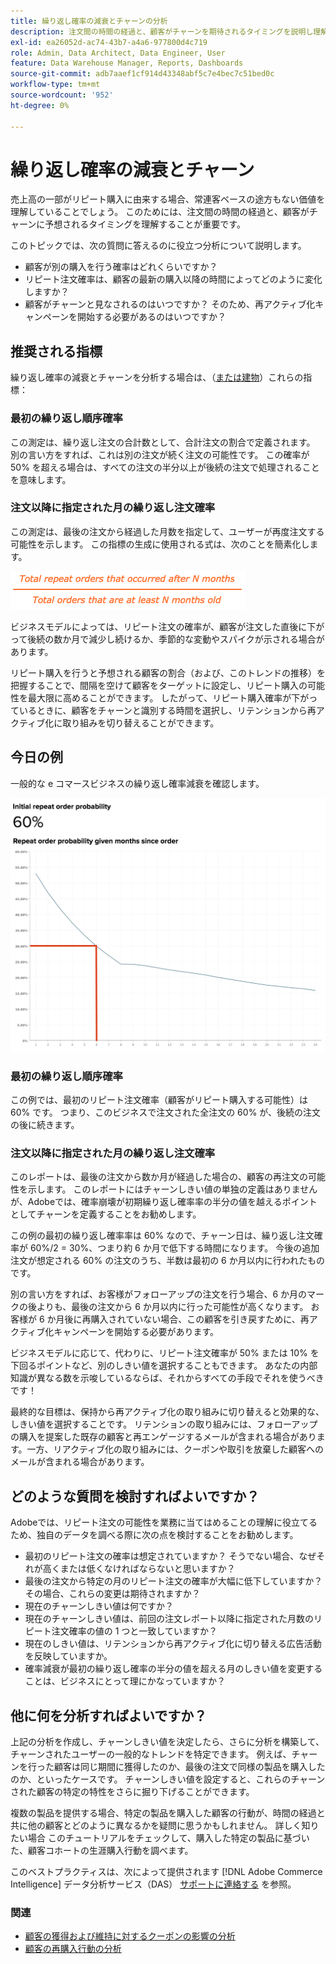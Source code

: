 ```yaml
---
title: 繰り返し確率の減衰とチャーンの分析
description: 注文間の時間の経過と、顧客がチャーンを期待されるタイミングを説明し理解します。
exl-id: ea26052d-ac74-43b7-a4a6-977800d4c719
role: Admin, Data Architect, Data Engineer, User
feature: Data Warehouse Manager, Reports, Dashboards
source-git-commit: adb7aaef1cf914d43348abf5c7e4bec7c51bed0c
workflow-type: tm+mt
source-wordcount: '952'
ht-degree: 0%

---
```


# 繰り返し確率の減衰とチャーン

売上高の一部がリピート購入に由来する場合、常連客ベースの途方もない価値を理解していることでしょう。 このためには、注文間の時間の経過と、顧客がチャーンに予想されるタイミングを理解することが重要です。

このトピックでは、次の質問に答えるのに役立つ分析について説明します。

* 顧客が別の購入を行う確率はどれくらいですか？
* リピート注文確率は、顧客の最新の購入以降の時間によってどのように変化しますか？
* 顧客がチャーンと見なされるのはいつですか？ そのため、再アクティブ化キャンペーンを開始する必要があるのはいつですか？

## 推奨される指標

繰り返し確率の減衰とチャーンを分析する場合は、（[または建物](../../data-user/reports/ess-manage-data-metrics.md)）これらの指標：

### 最初の繰り返し順序確率

この測定は、繰り返し注文の合計数として、合計注文の割合で定義されます。 別の言い方をすれば、これは別の注文が続く注文の可能性です。 この確率が 50% を超える場合は、すべての注文の半分以上が後続の注文で処理されることを意味します。

### 注文以降に指定された月の繰り返し注文確率

この測定は、最後の注文から経過した月数を指定して、ユーザーが再度注文する可能性を示します。 この指標の生成に使用される式は、次のことを簡素化します。

![繰り返し確率の数式](../../assets/Repeat_probability_formula.png)

ビジネスモデルによっては、リピート注文の確率が、顧客が注文した直後に下がって後続の数か月で減少し続けるか、季節的な変動やスパイクが示される場合があります。

リピート購入を行うと予想される顧客の割合（および、このトレンドの推移）を把握することで、間隔を空けて顧客をターゲットに設定し、リピート購入の可能性を最大限に高めることができます。 したがって、リピート購入確率が下がっているときに、顧客をチャーンと識別する時間を選択し、リテンションから再アクティブ化に取り組みを切り替えることができます。

## 今日の例

一般的な e コマースビジネスの繰り返し確率減衰を確認します。

![最初のリピート注文確率リピート注文の確率には、注文から数か月が指定されています。](../../assets/Order_probability_reports.png)

### 最初の繰り返し順序確率

この例では、最初のリピート注文確率（顧客がリピート購入する可能性）は 60% です。 つまり、このビジネスで注文された全注文の 60% が、後続の注文の後に続きます。

### 注文以降に指定された月の繰り返し注文確率

このレポートは、最後の注文から数か月が経過した場合の、顧客の再注文の可能性を示します。 このレポートにはチャーンしきい値の単独の定義はありませんが、Adobeでは、確率崩壊が初期繰り返し確率率の半分の値を越えるポイントとしてチャーンを定義することをお勧めします。

この例の最初の繰り返し確率率は 60% なので、チャーン日は、繰り返し注文確率が 60%/2 = 30%、つまり約 6 か月で低下する時間になります。 今後の追加注文が想定される 60% の注文のうち、半数は最初の 6 か月以内に行われたものです。

別の言い方をすれば、お客様がフォローアップの注文を行う場合、6 か月のマークの後よりも、最後の注文から 6 か月以内に行った可能性が高くなります。 お客様が 6 か月後に再購入されていない場合、この顧客を引き戻すために、再アクティブ化キャンペーンを開始する必要があります。

ビジネスモデルに応じて、代わりに、リピート注文確率が 50% または 10% を下回るポイントなど、別のしきい値を選択することもできます。 あなたの内部知識が異なる数を示唆しているならば、それからすべての手段でそれを使うべきです！

最終的な目標は、保持から再アクティブ化の取り組みに切り替えると効果的な、しきい値を選択することです。 リテンションの取り組みには、フォローアップの購入を提案した既存の顧客と再エンゲージするメールが含まれる場合があります。一方、リアクティブ化の取り組みには、クーポンや取引を放棄した顧客へのメールが含まれる場合があります。

## どのような質問を検討すればよいですか？

Adobeでは、リピート注文の可能性を業務に当てはめることの理解に役立てるため、独自のデータを調べる際に次の点を検討することをお勧めします。

* 最初のリピート注文の確率は想定されていますか？ そうでない場合、なぜそれが高くまたは低くなければならないと思いますか？
* 最後の注文から特定の月のリピート注文の確率が大幅に低下していますか？ その場合、これらの変更は期待されますか？
* 現在のチャーンしきい値は何ですか？
* 現在のチャーンしきい値は、前回の注文レポート以降に指定された月数のリピート注文確率の値の 1 つと一致していますか？
* 現在のしきい値は、リテンションから再アクティブ化に切り替える広告活動を反映していますか。
* 確率減衰が最初の繰り返し確率の半分の値を超える月のしきい値を変更することは、ビジネスにとって理にかなっていますか？

## 他に何を分析すればよいですか？

上記の分析を作成し、チャーンしきい値を決定したら、さらに分析を構築して、チャーンされたユーザーの一般的なトレンドを特定できます。 例えば、チャーンを行った顧客は同じ期間に獲得したのか、最後の注文で同様の製品を購入したのか、といったケースです。 チャーンしきい値を設定すると、これらのチャーンされた顧客の特定の特性をさらに掘り下げることができます。

複数の製品を提供する場合、特定の製品を購入した顧客の行動が、時間の経過と共に他の顧客とどのように異なるかを疑問に思うかもしれません。 詳しく知りたい場合 このチュートリアルをチェックして、購入した特定の製品に基づいた、顧客コホートの生涯購入行動を調べます。

このベストプラクティスは、次によって提供されます [!DNL Adobe Commerce Intelligence] データ分析サービス（DAS） [サポートに連絡する](https://experienceleague.adobe.com/docs/commerce-knowledge-base/kb/troubleshooting/miscellaneous/mbi-service-policies.html) を参照。

### 関連

* [顧客の獲得および維持に対するクーポンの影響の分析](../analysis/coupon-impact.md)
* [顧客の再購入行動の分析](../analysis/repurchase-behavior.md)
